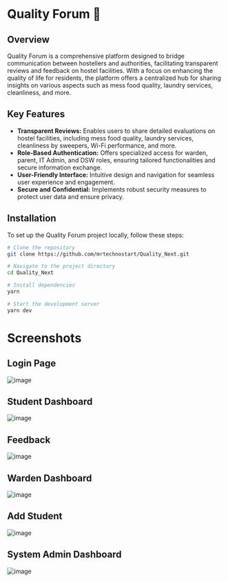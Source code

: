 # Quality Forum 🌟

## Overview

Quality Forum is a comprehensive platform designed to bridge communication between hostellers and authorities, facilitating transparent reviews and feedback on hostel facilities. With a focus on enhancing the quality of life for residents, the platform offers a centralized hub for sharing insights on various aspects such as mess food quality, laundry services, cleanliness, and more.

## Key Features

* **Transparent Reviews:** Enables users to share detailed evaluations on hostel facilities, including mess food quality, laundry services, cleanliness by sweepers, Wi-Fi performance, and more.
* **Role-Based Authentication:** Offers specialized access for warden, parent, IT Admin, and DSW roles, ensuring tailored functionalities and secure information exchange.
* **User-Friendly Interface:** Intuitive design and navigation for seamless user experience and engagement.
* **Secure and Confidential:** Implements robust security measures to protect user data and ensure privacy.

## Installation

To set up the Quality Forum project locally, follow these steps:

```bash
# Clone the repository
git clone https://github.com/mrtechnostart/Quality_Next.git

# Navigate to the project directory
cd Quality_Next

# Install dependencies
yarn

# Start the development server
yarn dev

```

# Screenshots

## Login Page
![image](https://github.com/mrtechnostart/Quality_Next/assets/79370843/bf597f19-c3b4-499d-8b0f-ffa0ca5a7c6b)

## Student Dashboard
![image](https://github.com/mrtechnostart/Quality_Next/assets/79370843/5e3c6600-bcea-4591-af08-75ca11493d1f)

## Feedback
![image](https://github.com/mrtechnostart/Quality_Next/assets/79370843/af40dc6c-f35d-418a-b955-cc3a07c2b3f5)

## Warden Dashboard
![image](https://github.com/mrtechnostart/Quality_Next/assets/79370843/d84a5e31-5196-42e5-bdcf-ea95b56f2e4c)

## Add Student
![image](https://github.com/mrtechnostart/Quality_Next/assets/79370843/b338016d-2eab-4300-89d7-1e5c729b998f)

## System Admin Dashboard
![image](https://github.com/mrtechnostart/Quality_Next/assets/79370843/d8a9cd79-cb20-479a-a9df-b23f5ba6b74a)


